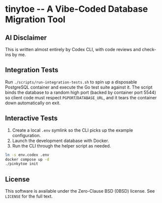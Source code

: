 # tinytoe -- A Vibe-Coded Database Migration Tool

## AI Disclaimer

This is written almost entirely by Codex CLI, with code reviews and check-ins by me.

## Integration Tests

Run `./scripts/run-integration-tests.sh` to spin up a disposable PostgreSQL container and execute the Go test suite against it. The script binds the database to a random high port (backed by container port 5544) so client code must respect `PGPORT`/`DATABASE_URL`, and it tears the container down automatically on exit.

## Interactive Tests

1. Create a local `.env` symlink so the CLI picks up the example configuration.
2. Launch the development database with Docker.
3. Run the CLI through the helper script as needed.

```bash
ln -s env.codex .env
docker compose up -d
./pinkytoe init
```

## License

This software is available under the Zero-Clause BSD (0BSD) license. See `LICENSE` for the full text.

